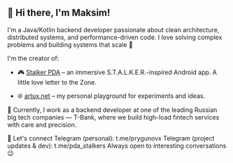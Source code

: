 ## 👋 Hi there, I'm Maksim!

I'm a Java/Kotlin backend developer passionate about clean architecture, distributed systems, and performance-driven code. I love solving complex problems and building systems that scale 🚀

I'm the creator of:

- 🎮 [Stalker PDA](https://play.google.com/store/apps/details?id=net.artux.pda&hl=ru&pli=1) – an immersive S.T.A.L.K.E.R.-inspired Android app. A little love letter to the Zone.

- 🌐 [artux.net](artux.net) – my personal playground for experiments and ideas.

💼 Currently, I work as a backend developer at one of the leading Russian big tech companies — T-Bank, where we build high-load fintech services with care and precision.

💬 Let's connect
Telegram (personal): t.me/prygunovx
Telegram (project updates & dev): t.me/pda_stalkers
Always open to interesting conversations😉
